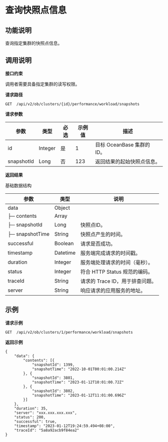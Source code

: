 查询快照点信息 
===================================



**功能说明** 
-----------------------------

查询指定集群的快照点信息。

**调用说明** 
-----------------------------

**接口约束** 

调用者需要具备指定集群的读写权限。

**请求路径** 

`GET  /api/v2/ob/clusters/{id}/performance/workload/snapshots`

**请求参数** 

|    参数     |     类型      | 必选 |   示例值    |                                                                                                                        描述                                                                                                                        |
|-----------|-------------|----|----------|--------------------------------------------------------------------------------------------------------------------------------------------------------------------------------------------------------------------------------------------------|
| id | Integer     | 是  | 1        | 目标 OceanBase 集群的 ID。                                                                                                                                                                                                                                         |
| snapshotId      | Long     | 否  | 123        | 返回结果的起始快照点信息。                                                                                                                     |


**返回结果** 

基础数据结构


|     参数      |    类型    |          说明           |
|-------------|----------|-----------------------|
| data        | Object   |                 |
| ├─ contents | Array   |              |
| ├─ snapshotId | Long   | 快照点ID。             |
| ├─ snapshotTime | String   | 快照点产生的时间。             |
| successful  | Boolean  | 请求是否成功。               |
| timestamp   | Datetime | 服务端完成请求的时间戳。          |
| duration    | Integer  | 服务端处理请求的时间（毫秒）。       |
| status      | Integer  | 符合 HTTP Status 规范的编码。 |
| traceId     | String   | 请求的 Trace ID，用于排查问题。  |
| server      | String   | 响应请求的应用服务的地址。         |



**示例** 
---------------------------

**请求示例** 

```code
GET  /api/v2/ob/clusters/1/performance/workload/snapshots
```



**返回示例** 

```code
{
	"data": {
		"contents": [{
			"snapshotId": 1399,
			"snapshotTime": "2022-10-01T00:01:00.214Z"
		}, {
			"snapshotId": 3801,
			"snapshotTime": "2023-01-12T10:01:00.72Z"
		}, {
			"snapshotId": 3802,
			"snapshotTime": "2023-01-12T11:01:00.696Z"
		}]
	},
	"duration": 35,
	"server": "xxx.xxx.xxx.xxx",
	"status": 200,
	"successful": true,
	"timestamp": "2023-01-12T19:24:59.494+08:00",
	"traceId": "5a8a92acb9f84ea2"
}
```





